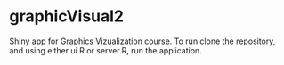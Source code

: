 # graphicVisual2
Shiny app for Graphics Vizualization course. 
To run clone the repository, and using either ui.R or server.R, run the application.
